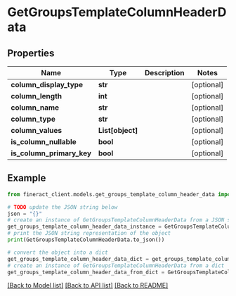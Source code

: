 # GetGroupsTemplateColumnHeaderData


## Properties

Name | Type | Description | Notes
------------ | ------------- | ------------- | -------------
**column_display_type** | **str** |  | [optional] 
**column_length** | **int** |  | [optional] 
**column_name** | **str** |  | [optional] 
**column_type** | **str** |  | [optional] 
**column_values** | **List[object]** |  | [optional] 
**is_column_nullable** | **bool** |  | [optional] 
**is_column_primary_key** | **bool** |  | [optional] 

## Example

```python
from fineract_client.models.get_groups_template_column_header_data import GetGroupsTemplateColumnHeaderData

# TODO update the JSON string below
json = "{}"
# create an instance of GetGroupsTemplateColumnHeaderData from a JSON string
get_groups_template_column_header_data_instance = GetGroupsTemplateColumnHeaderData.from_json(json)
# print the JSON string representation of the object
print(GetGroupsTemplateColumnHeaderData.to_json())

# convert the object into a dict
get_groups_template_column_header_data_dict = get_groups_template_column_header_data_instance.to_dict()
# create an instance of GetGroupsTemplateColumnHeaderData from a dict
get_groups_template_column_header_data_from_dict = GetGroupsTemplateColumnHeaderData.from_dict(get_groups_template_column_header_data_dict)
```
[[Back to Model list]](../README.md#documentation-for-models) [[Back to API list]](../README.md#documentation-for-api-endpoints) [[Back to README]](../README.md)


